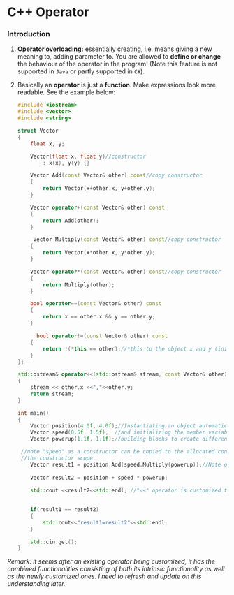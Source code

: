 # C++ Operator

### Introduction

1. **Operator overloading:** essentially creating, i.e. means giving a new meaning to, adding parameter to. You are allowed to **define or change** the behaviour of the operator in the program! (Note this feature is not supported in `Java` or partly supported in `C#`).

2. Basically an **operator** is just a **function**. Make expressions look more readable. See the example below:

   `````c++
   #include <iostream>
   #include <vector>
   #include <string>
   
   struct Vector
   {
       float x, y;
   
       Vector(float x, float y)//constructor
           : x(x), y(y) {}
   
       Vector Add(const Vector& other) const//copy constructor
       {
           return Vector(x+other.x, y+other.y);
       }
   
       Vector operator+(const Vector& other) const
       {
           return Add(other);
       }
   
        Vector Multiply(const Vector& other) const//copy constructor
       {
           return Vector(x*other.x, y*other.y);
       }
   
       Vector operator*(const Vector& other) const//copy constructor
       {
           return Multiply(other);
       }
   
       bool operator==(const Vector& other) const
       {
           return x == other.x && y == other.y;
       }
   
         bool operator!=(const Vector& other) const
       {
           return !(*this == other);//*this to the object x and y (initialized values)
       }
   };
   
   std::ostream& operator<<(std::ostream& stream, const Vector& other)
   {
       stream << other.x <<","<<other.y;
       return stream;
   }
   
   int main()
   {
       Vector position(4.0f, 4.0f);//Instantiating an object automatically calls constructor
       Vector speed(0.5f, 1.5f);  //and initializing the member variables which are used as
       Vector powerup(1.1f, 1.1f);//building blocks to create different functionalities
   
    //note "speed" as a constructor can be copied to the allocated constructor memory inside 
    //the constructor scope
       Vector result1 = position.Add(speed.Multiply(powerup));//Note once objects are initialized
     																												 //parameters need not be shown
       Vector result2 = position + speed * powerup;
      
       std::cout <<result2<<std::endl; //"<<" operator is customized to print array elements otherwise
     		 															//will not print
   
       if(result1 == result2)
       {
           std::cout<<"result1=result2"<<std::endl;
       }
   
       std::cin.get();
   }
   `````

   

*Remark: it seems after an existing operator being customized, it has the combined functionalities consisting of both its intrinsic functionality as well as the newly customized ones. I need to refresh and update on this understanding later.*